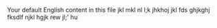 Your default English content in this file
jkl
mkl
nl
l;k
jhkhoj
jkl
fds
ghjkghj
fksdlf
njkl
hgjk
rew
jl;'
hu
